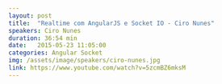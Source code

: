 ```yaml
---
layout: post
title:  "Realtime com AngularJS e Socket IO - Ciro Nunes"
speakers: Ciro Nunes
duration: 36:54 min
date:   2015-05-23 11:05:00
categories: Angular Socket
img: /assets/image/speakers/ciro-nunes.jpg
link: https://www.youtube.com/watch?v=5zcmBZ6mksM
---
```

